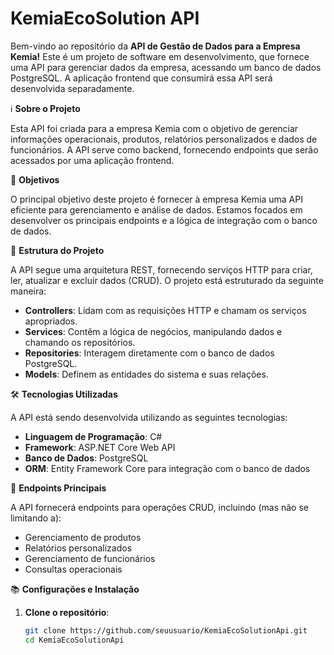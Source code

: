 # KemiaEcoSolution API

Bem-vindo ao repositório da **API de Gestão de Dados para a Empresa Kemia!** Este é um projeto de software em desenvolvimento, que fornece uma API para gerenciar dados da empresa, acessando um banco de dados PostgreSQL. A aplicação frontend que consumirá essa API será desenvolvida separadamente.

ℹ️ **Sobre o Projeto**

Esta API foi criada para a empresa Kemia com o objetivo de gerenciar informações operacionais, produtos, relatórios personalizados e dados de funcionários. A API serve como backend, fornecendo endpoints que serão acessados por uma aplicação frontend.

🎯 **Objetivos**

O principal objetivo deste projeto é fornecer à empresa Kemia uma API eficiente para gerenciamento e análise de dados. Estamos focados em desenvolver os principais endpoints e a lógica de integração com o banco de dados.

📁 **Estrutura do Projeto**

A API segue uma arquitetura REST, fornecendo serviços HTTP para criar, ler, atualizar e excluir dados (CRUD). O projeto está estruturado da seguinte maneira:

- **Controllers**: Lidam com as requisições HTTP e chamam os serviços apropriados.
- **Services**: Contêm a lógica de negócios, manipulando dados e chamando os repositórios.
- **Repositories**: Interagem diretamente com o banco de dados PostgreSQL.
- **Models**: Definem as entidades do sistema e suas relações.

🛠️ **Tecnologias Utilizadas**

A API está sendo desenvolvida utilizando as seguintes tecnologias:

- **Linguagem de Programação**: C#
- **Framework**: ASP.NET Core Web API
- **Banco de Dados**: PostgreSQL
- **ORM**: Entity Framework Core para integração com o banco de dados

🚀 **Endpoints Principais**

A API fornecerá endpoints para operações CRUD, incluindo (mas não se limitando a):

- Gerenciamento de produtos
- Relatórios personalizados
- Gerenciamento de funcionários
- Consultas operacionais

📚 **Configurações e Instalação**

1. **Clone o repositório**:
   ```bash
   git clone https://github.com/seuusuario/KemiaEcoSolutionApi.git
   cd KemiaEcoSolutionApi

